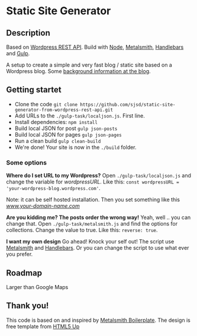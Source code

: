 # Static Site Generator
## Description
Based on [Wordpress REST API](http://v2.wp-api.org/). Build with [Node](https://nodejs.org/en/), [Metalsmith](http://www.metalsmith.io/), [Handlebars](handlebarsjs.com) and [Gulp](https://gulpjs.com/).

A setup to create a simple and very fast blog / static site based on a Wordpress blog. Some [background information at the blog](https://staticsitegenerator.wordpress.com).

## Getting startet
- Clone the code `git clone https://github.com/sjsd/static-site-generator-from-wordpress-rest-api.git`
- Add URLs to the `./gulp-task/localjson.js`. First line.
- Install dependencies: `npm install`
- Build local JSON for post `gulp json-posts`
- Build local JSON for pages `gulp json-pages`
- Run a clean build `gulp clean-build`
- We're done! Your site is now in the `./build` folder.

### Some options
**Where do I set URL to my Wordpress?**
Open `./gulp-task/localjson.js` and change the variable for *wordpressURL*. Like this: `const wordpressURL = 'your-wordpress-blog.wordpress.com'`.

Note: it can be self hosted installation. Then you set something like this *www.your-domain-name.com*

**Are you kidding me? The posts order the wrong way!**
Yeah, well .. you can change that. Open `./gulp-task/metalsmith.js` and find the options for collections. Change the value to true. Like this: `reverse: true`.

**I want my own design**
Go ahead! Knock your self out! The script use [Metalsmith](http://www.metalsmith.io/) and [Handlebars](handlebarsjs.com). Or you can change the script to use what ever you prefer.

## Roadmap
Larger than Google Maps

## Thank you!
This code is based on and inspired by [Metalsmith Boilerplate](https://github.com/andreasvirkus/metalsmith-boilerplate). The design is free template from [HTML5 Up](https://html5up.net/story)